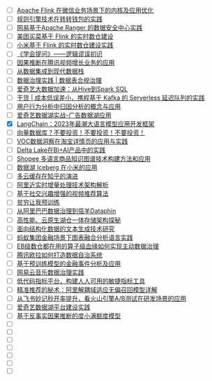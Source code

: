 - [ ] [Apache Flink 在微信业务场景下的内核及应用优化](https://mp.weixin.qq.com/s/kVsyDaGXLG3KWQgX4bAYAg)
- [ ] [规则引擎技术在转转钱包的实践](https://mp.weixin.qq.com/s/UUeADomezv5E-42n79vLng)
- [ ] [网易基于Apache Ranger 的数据安全中心实践](https://mp.weixin.qq.com/s/qqq9BYf-HLK6wZM2TuHAPw)
- [ ] [美团买菜基于 Flink 的实时数仓建设](https://mp.weixin.qq.com/s/XTd5KVESrZgTcmoR6upcPg)
- [ ] [小米基于 Flink 的实时数仓建设实践](https://mp.weixin.qq.com/s/FqmIynf3ap0VBElxvRYAew)
- [ ] [《学会提问》——逻辑谬误初识](https://mp.weixin.qq.com/s/KrbbnFlcJ2TNyLdHienbnw)
- [ ] [因果推断在腾讯视频增长业务的应用](https://mp.weixin.qq.com/s/Dh5Fqy_KSJD3psUdFkWo7Q)
- [ ] [从数据集成到现代数据栈](https://mp.weixin.qq.com/s/HH1w-imIIOhEBu1GqYwkCw)
- [ ] [数据治理实践 | 数据表合规治理](https://mp.weixin.qq.com/s/5ImY5niYNOb_VpicUcasCg)
- [ ] [爱奇艺大数据加速：从Hive到Spark SQL](https://mp.weixin.qq.com/s/DkT6pGMEOnkentqbOUgTlQ)
- [ ] [干货 | 成本低误差小，携程基于 Kafka 的 Serverless 延迟队列的实践](https://mp.weixin.qq.com/s/HJRLVTNNrRH-u6zPx7R_mA)
- [ ] [用户行为分析中归因分析的概念与应用](https://mp.weixin.qq.com/s/1vQNRVPVOHcVkSL1osxJ7g)
- [ ] [爱奇艺数据湖实战-广告数据湖应用](https://mp.weixin.qq.com/s/8qk4VkBksFpY78JEiiwhgQ)
- [x] [LangChain：2023年最潮大语言模型应用开发框架](https://smartsi.blog.csdn.net/article/details/134217073)
- [ ] [向量数据库？不要投资！不要投资！不要投资！](https://mp.weixin.qq.com/s/gGptu_zoT4lJbZ9-4fQzzg)
- [ ] [VOC数据洞察在淘宝详情页的应用与实践](https://mp.weixin.qq.com/s/Nmay3v6DPFGbKTaZqLfUYQ)
- [ ] [Delta Lake在BI+AI产品中的实践](https://mp.weixin.qq.com/s/8GnnxVgb4hNvAzvmXLG3BQ)
- [ ] [Shopee 多语言商品知识图谱技术构建方法和应用](https://mp.weixin.qq.com/s/AmBRkWNjRoz7Bq22HFJEzQ)
- [ ] [数据湖 Iceberg 在小米的应用](https://mp.weixin.qq.com/s/5PyfS7c8Y9sUdQKKRayN0g)
- [ ] [多云缓存在知乎的演进](https://mp.weixin.qq.com/s/Pcvoa9ZSAO_XSLoiyhAeRA)
- [ ] [阿里近实时增量处理技术架构解析](https://mp.weixin.qq.com/s/JiNrYvUVZ1YYXvETmw6LWA)
- [ ] [基于社交兴趣增强的视频推荐算法](https://mp.weixin.qq.com/s/2Ao6ChYRmGtDU8LeE_HrBQ)
- [ ] [贫穷让我预训练](https://mp.weixin.qq.com/s/Mn6gO_RVbRrN-9LAa-hQxg)
- [ ] [从阿里巴巴数据治理到瓴羊Dataphin](https://mp.weixin.qq.com/s/IKgDwyG8t80lJ06fLLTwcA)
- [ ] [高性能、云原生湖仓一体存储架构探秘](https://mp.weixin.qq.com/s/BsMlJesI3Rc0gqEptBIjsw)
- [ ] [面向结构化数据的文本生成技术研究](https://mp.weixin.qq.com/s/hJwfpV7pVBsLI1SC8r-ONQ)
- [ ] [蚂蚁集团金融场景下图表融合分析语言实践](https://mp.weixin.qq.com/s/Msxxm6GYwbi8Ma4Or7t_0Q)
- [ ] [EB级数仓都在用的算子级血缘如何实现主动数据治理](https://mp.weixin.qq.com/s/_N4eYJt5bS1nNn9APM2A6A)
- [ ] [腾讯欧拉如何打造数据自治系统](https://mp.weixin.qq.com/s/KT3oYqbVScQgHv9r1wvuTw)
- [ ] [基于预训练模型的金融事件分析及应用](https://mp.weixin.qq.com/s/tM-Lz89XU2CqCHHXAJgk2Q)
- [ ] [网易云音乐数据治理实践](https://mp.weixin.qq.com/s/XH50ICSfpgwgSpkb5IQmYA)
- [ ] [低代码指标平台，构建人人可用的敏捷指标工具](https://mp.weixin.qq.com/s/vbY66PIPT3_xM1s8UgxIqQ)
- [ ] [精准推荐的秘术：阿里解耦域适应无偏召回模型详解](https://mp.weixin.qq.com/s/0Cbc3aAYTeFqLDutLBXJmA)
- [ ] [从飞书妙记秒开率提升，看火山引擎A/B测试在研发场景的应用](https://mp.weixin.qq.com/s/KBEE8pYsT7f_KR5NGCge_A)
- [ ] [爱奇艺数据湖平台建设实践](https://mp.weixin.qq.com/s/k2rFAKzXLhcpBuKigClASQ)
- [ ] [基于反事实因果推断的度小满额度模型](https://mp.weixin.qq.com/s/qTzhyvtYEENbUZ1ktUyKNg)
- [ ] []()
- [ ] []()
- [ ] []()
- [ ] []()
- [ ] []()
- [ ] []()
- [ ] []()
